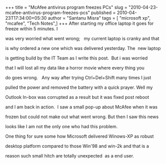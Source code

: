 +++
title = "McAfee antivirus program freezes PCs"
slug = "2010-04-23-mcafee-antivirus-program-freezes-pcs"
published = 2010-04-23T17:34:00+05:30
author = "Santanu Misra"
tags = [ "microsoft xp", "mcafee", "Tech Notes",]
+++
After starting my office laptop it goes for freeze within 5 minutes. I

was very worried what went wrong;   my current laptop is cranky and that

is why ordered a new one which was delivered yesterday. The  new laptop

is getting build by the IT Team as I write this post.  But i was worried

that I will lost all my data like a horror movie where every thing you

do goes wrong.   Any way after trying Ctrl+Del+Shift many times I just

pulled the power and removed the battery with a quick prayer. Well my

Outlook In-box was corrupted as a result but it was fixed post reboot

and I am back in action.  I saw a small pop-up about McAfee when it was

frozen but could not make out what went wrong. But then I saw this news

looks like I am not the only one who had this problem.



One thing for sure some how Microsoft delivered Winows-XP as robust

desktop platform compared to those Win'98 and win-2k and that is a

reason such small hitch are totally unexpected  as a end user.
